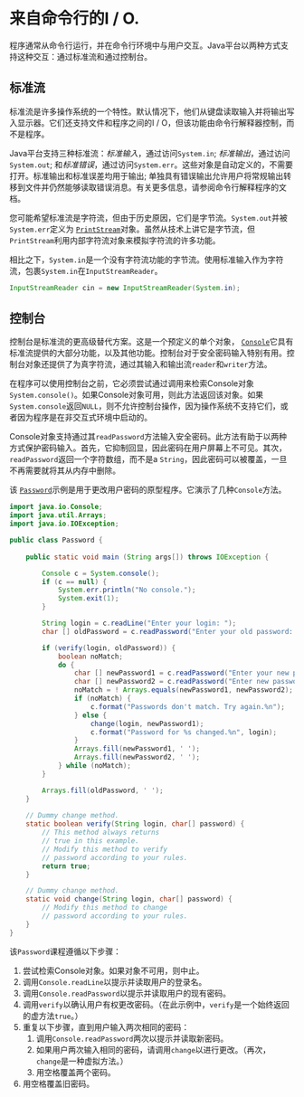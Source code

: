 # 来自命令行的I / O.

程序通常从命令行运行，并在命令行环境中与用户交互。Java平台以两种方式支持这种交互：通过标准流和通过控制台。

## 标准流

标准流是许多操作系统的一个特性。默认情况下，他们从键盘读取输入并将输出写入显示器。它们还支持文件和程序之间的I / O，但该功能由命令行解释器控制，而不是程序。

Java平台支持三种标准流：*标准输入*，通过访问`System.in`; *标准输出*，通过访问`System.out`; 和*标准错误*，通过访问`System.err`。这些对象是自动定义的，不需要打开。标准输出和标准误差均用于输出; 单独具有错误输出允许用户将常规输出转移到文件并仍然能够读取错误消息。有关更多信息，请参阅命令行解释程序的文档。

您可能希望标准流是字符流，但由于历史原因，它们是字节流。`System.out`并被`System.err`定义为 [`PrintStream`](https://docs.oracle.com/javase/8/docs/api/java/io/PrintStream.html)对象。虽然从技术上讲它是字节流，但`PrintStream`利用内部字符流对象来模拟字符流的许多功能。

相比之下，`System.in`是一个没有字符流功能的字节流。使用标准输入作为字符流，包裹`System.in`在`InputStreamReader`。

```java
InputStreamReader cin = new InputStreamReader(System.in);
```

## 控制台

控制台是标准流的更高级替代方案。这是一个预定义的单个对象， [`Console`](https://docs.oracle.com/javase/8/docs/api/java/io/Console.html)它具有标准流提供的大部分功能，以及其他功能。控制台对于安全密码输入特别有用。控制台对象还提供了为真字符流，通过其输入和输出流`reader`和`writer`方法。

在程序可以使用控制台之前，它必须尝试通过调用来检索Console对象`System.console()`。如果Console对象可用，则此方法返回该对象。如果`System.console`返回`NULL`，则不允许控制台操作，因为操作系统不支持它们，或者因为程序是在非交互式环境中启动的。

Console对象支持通过其`readPassword`方法输入安全密码。此方法有助于以两种方式保护密码输入。首先，它抑制回显，因此密码在用户屏幕上不可见。其次，`readPassword`返回一个字符数组，而不是a `String`，因此密码可以被覆盖，一旦不再需要就将其从内存中删除。

该 [`Password`](examples/Password.java)示例是用于更改用户密码的原型程序。它演示了几种`Console`方法。

```java
import java.io.Console;
import java.util.Arrays;
import java.io.IOException;

public class Password {
    
    public static void main (String args[]) throws IOException {

        Console c = System.console();
        if (c == null) {
            System.err.println("No console.");
            System.exit(1);
        }

        String login = c.readLine("Enter your login: ");
        char [] oldPassword = c.readPassword("Enter your old password: ");

        if (verify(login, oldPassword)) {
            boolean noMatch;
            do {
                char [] newPassword1 = c.readPassword("Enter your new password: ");
                char [] newPassword2 = c.readPassword("Enter new password again: ");
                noMatch = ! Arrays.equals(newPassword1, newPassword2);
                if (noMatch) {
                    c.format("Passwords don't match. Try again.%n");
                } else {
                    change(login, newPassword1);
                    c.format("Password for %s changed.%n", login);
                }
                Arrays.fill(newPassword1, ' ');
                Arrays.fill(newPassword2, ' ');
            } while (noMatch);
        }

        Arrays.fill(oldPassword, ' ');
    }
    
    // Dummy change method.
    static boolean verify(String login, char[] password) {
        // This method always returns
        // true in this example.
        // Modify this method to verify
        // password according to your rules.
        return true;
    }

    // Dummy change method.
    static void change(String login, char[] password) {
        // Modify this method to change
        // password according to your rules.
    }
}
```

该`Password`课程遵循以下步骤：

1. 尝试检索Console对象。如果对象不可用，则中止。
2. 调用`Console.readLine`以提示并读取用户的登录名。
3. 调用`Console.readPassword`以提示并读取用户的现有密码。
4. 调用`verify`以确认用户有权更改密码。（在此示例中，`verify`是一个始终返回的虚方法`true`。）
5. 重复以下步骤，直到用户输入两次相同的密码：
   1. 调用`Console.readPassword`两次以提示并读取新密码。
   2. 如果用户两次输入相同的密码，请调用`change`以进行更改。（再次，`change`是一种虚拟方法。）
   3. 用空格覆盖两个密码。
6. 用空格覆盖旧密码。